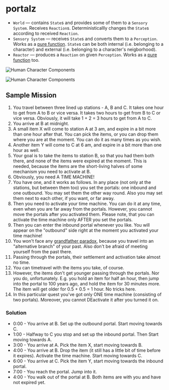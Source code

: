portalz
=======
- `World` &mdash; contains `State`s and provides some of them to a `Sensory System`. Receives `Reaction`s. Deterministicallly changes the `State`s according to received `Reaction`.
- `Sensory System` &mdash; receives `State`s and converts them to a `Perception`. Works as a [pure function](https://en.wikipedia.org/wiki/Pure_function). `State`s can be both internal (i.e. belonging to a character) and external (i.e. belonging to a character's neigborhood).
- `Reactor` &mdash; produces a `Reaction` on given `Perception`. Works as a [pure function](https://en.wikipedia.org/wiki/Pure_function) too.

![Human Character Components](https://g.gravizo.com/source?https%3A%2F%2Fraw.githubusercontent.com%2Fbrotherdetjr%2Fportalz%2Fmaster%2Fcharacter.uml)

![Human Character Components](https://g.gravizo.com/source?https%3A%2F%2Fraw.githubusercontent.com%2Fbrotherdetjr%2Fportalz%2Fmaster%2Fcharacter-replay.uml)

## Sample Mission
1. You travel between three lined up stations - A, B and C. It takes one hour to get from A to B or vice versa. It takes two hours to get from B to C or vice versa. Obviously, it will take 1 + 2 = 3 hours to get from A to C.
2. You arrive at B at midnight.
3. A small item X will come to station A at 3 am, and expire in a bit more than one hour after that. You can pick the items, or you can drop them where you are at the moment. You can do it as many times as you wish.
4. Another item Y will come to C at 6 am, and expire in a bit more than one hour as well.
5. Your goal is to take the items to station B, so that you had them both there, and none of the items were expired at the moment. This is needed, because the items are the short-living halves of some mechanism you need to activate at B.
6. Obviously, you need A TIME MACHINE!
7. You have one, and it works as follows. In any place (not only at the stations, but between them too) you set the portals: one inbound and one outbound. You may set them the other way round. Also you may set them next to each other, if you want, or far away.
8. Then you need to activate your time machine. You can do it at any time, even when you are far away from the portals. However, you cannot move the portals after you activated them. Please note, that you can activate the time machine only AFTER you set the portals.
9. Then you can enter the inbound portal whenever you like. You will appear on the "outbound" side right at the moment you activated your time machine!
10. You won't face any [grandfather paradox](https://bit.ly/2toRlz6), because you travel into an "alternative branch" of your past. Also don't be afraid of meeting yourself from the past there.
11. Passing through the portals, their settlement and activation take almost no time.
12. You can timetravel with the items you take, of course.
13. However, the items don't get younger passing through the portals. Nor you do, unfortunately. E.g. you hold an item for half an hour, then jump into the portal to 100 years ago, and hold the item for 30 minutes more. The item will get older for 0.5 + 0.5 = 1 hour. No tricks here.
14. In this particular quest you've got only ONE time machine (consisting of two portals). Moreover, you cannot DEactivate it after you turned it on.
### Solution
- 0:00 - You arrive at B. Set up the outbound portal. Start moving towards C.
- 1:00 - Halfway to C you stop and set up the inbound portal. Then Start moving towards A.
- 3:00 - You arrive at A. Pick the item X, start moving towards B.
- 4:00 - You arrive at B. Drop the item (it still has a little bit of time before it expires). Activate the time machine. Start moving towards C.
- 6:00 - You arrive at C. Pick the item Y, start moving towards the inbound portal.
- 7:00 - You reach the portal. Jump into it.
- 4:00 - You walk out of the portal at B. Both items are with you and have not expired yet.

